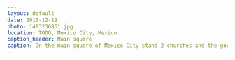 ```yaml
---
layout: default
date: 2016-12-12
photo: 1483236851.jpg
location: TODO, Mexico City, Mexico
caption_header: Main square
caption: On the main square of Mexico City stand 2 churches and the gouvernment houses. On Christmas time, a huge tree magically grows in its center! ;)
---
```

